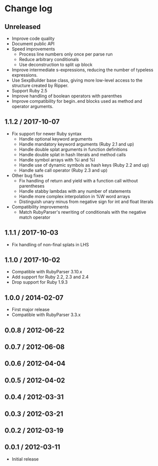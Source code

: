 # Change log

## Unreleased

* Improve code quality
* Document public API
* Speed improvements
  - Process line numbers only once per parse run
  - Reduce arbitrary conditionals
  - Use deconstruction to split up block
* Improve intermediate s-expressions, reducing the number of typeless
  expressions.
* Use SexpBuilder base class, giving more low-level access to the structure
  created by Ripper.
* Support Ruby 2.5
* Improve handling of boolean operators with parenthes
* Improve compatibility for begin..end blocks used as method and operator
  arguments.

## 1.1.2 / 2017-10-07

* Fix support for newer Ruby syntax
  - Handle optional keyword arguments
  - Handle mandatory keyword arguments (Ruby 2.1 and up)
  - Handle double splat arguments in function definitions
  - Handle double splat in hash literals and method calls
  - Handle symbol arrays with %i and %I
  - Handle use of dynamic symbols as hash keys (Ruby 2.2 and up)
  - Handle safe call operator (Ruby 2.3 and up)
* Other bug fixes
  - Fix handling of return and yield with a function call without parentheses
  - Handle stabby lambdas with any number of statements
  - Handle more complex interpolation in %W word arrays
  - Distinguish unary minus from negative sign for int and float literals
* Compatibility improvements
  - Match RubyParser's rewriting of conditionals with the negative match
    operator

## 1.1.1 / 2017-10-03

* Fix handling of non-final splats in LHS

## 1.1.0 / 2017-10-02

* Compatible with RubyParser 3.10.x
* Add support for Ruby 2.2, 2.3 and 2.4
* Drop support for Ruby 1.9.3

## 1.0.0 / 2014-02-07

* First major release
* Compatible with RubyParser 3.3.x

## 0.0.8 / 2012-06-22

## 0.0.7 / 2012-06-08

## 0.0.6 / 2012-04-04

## 0.0.5 / 2012-04-02

## 0.0.4 / 2012-03-31

## 0.0.3 / 2012-03-21

## 0.0.2 / 2012-03-19

## 0.0.1 / 2012-03-11

* Initial release
